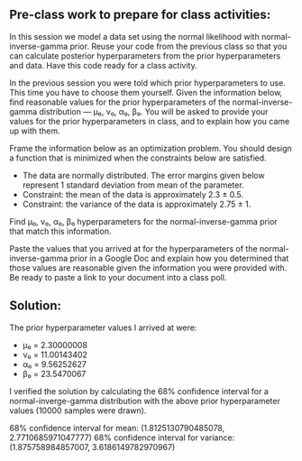 ## Pre-class work to prepare for class activities:

In this session we model a data set using the normal likelihood with normal-inverse-gamma prior. Reuse your code from the previous class so that you can calculate posterior hyperparameters from the prior hyperparameters and data. Have this code ready for a class activity.


In the previous session you were told which prior hyperparameters to use. This time you have to choose them yourself. Given the information below, find reasonable values for the prior hyperparameters of the normal-inverse-gamma distribution — μ₀, ν₀, α₀, β₀. You will be asked to provide your values for the prior hyperparameters in class, and to explain how you came up with them.


Frame the information below as an optimization problem. You should design a function that is minimized when the constraints below are satisfied.

* The data are normally distributed. The error margins given below represent 1 standard deviation from mean of the parameter.
* Constraint: the mean of the data is approximately 2.3 ± 0.5.
* Constraint: the variance of the data is approximately 2.75 ± 1.

Find μ₀, ν₀, α₀, β₀ hyperparameters for the normal-inverse-gamma prior that match this information.

Paste the values that you arrived at for the hyperparameters of the normal-inverse-gamma prior in a Google Doc and explain how you determined that those values are reasonable given the information you were provided with. Be ready to paste a link to your document into a class poll.

## Solution:
The prior hyperparameter values I arrived at were:
* μ₀ = 2.30000008    
* ν₀ = 11.00143402
* α₀ = 9.56252627
* β₀ = 23.5470067

I verified the solution by calculating the 68% confidence interval for a normal-inverge-gamma distribution with the above prior hyperparameter values (10000 samples were drawn).


68% confidence interval for mean: (1.8125130790485078, 2.7710685971047777)
68% confidence interval for variance: (1.875758984857007, 3.6186149782970967)
